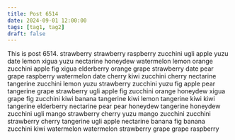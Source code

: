 ```yaml
---
title: Post 6514
date: 2024-09-01 12:00:00
tags: [tag1, tag2]
draft: false
---
```

This is post 6514.
strawberry
strawberry
raspberry
zucchini
ugli
apple
yuzu
date
lemon
xigua
yuzu
nectarine
honeydew
watermelon
lemon
orange
zucchini
apple
fig
xigua
elderberry
orange
grape
strawberry
date
pear
grape
raspberry
watermelon
date
cherry
kiwi
zucchini
cherry
nectarine
tangerine
zucchini
lemon
yuzu
strawberry
zucchini
yuzu
fig
apple
pear
tangerine
grape
strawberry
ugli
apple
fig
zucchini
orange
honeydew
xigua
grape
fig
zucchini
kiwi
banana
tangerine
kiwi
lemon
tangerine
kiwi
kiwi
tangerine
elderberry
nectarine
pear
pear
honeydew
tangerine
honeydew
zucchini
ugli
mango
strawberry
cherry
yuzu
mango
zucchini
zucchini
strawberry
cherry
tangerine
ugli
apple
nectarine
banana
fig
banana
zucchini
kiwi
watermelon
watermelon
strawberry
grape
grape
raspberry

